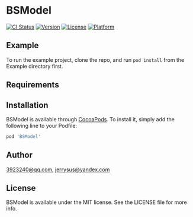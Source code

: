 # BSModel

[![CI Status](https://img.shields.io/travis/3923240@qq.com/BSModel.svg?style=flat)](https://travis-ci.org/3923240@qq.com/BSModel)
[![Version](https://img.shields.io/cocoapods/v/BSModel.svg?style=flat)](https://cocoapods.org/pods/BSModel)
[![License](https://img.shields.io/cocoapods/l/BSModel.svg?style=flat)](https://cocoapods.org/pods/BSModel)
[![Platform](https://img.shields.io/cocoapods/p/BSModel.svg?style=flat)](https://cocoapods.org/pods/BSModel)

## Example

To run the example project, clone the repo, and run `pod install` from the Example directory first.

## Requirements

## Installation

BSModel is available through [CocoaPods](https://cocoapods.org). To install
it, simply add the following line to your Podfile:

```ruby
pod 'BSModel'
```

## Author

3923240@qq.com, jerrysus@yandex.com

## License

BSModel is available under the MIT license. See the LICENSE file for more info.
